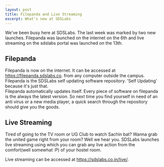 ```yaml
---
layout: post
title: Filepanda and Live Streaming
excerpt: What's new at SDSLabs
---
```


We've been busy here at SDSLabs. The last week was marked by two new launches. Filepanda was launched on the internet  on the 6th and live streaming on the sdslabs portal was launched on the 13th. 

## Filepanda

Filepanda is now on the internet. It can be accessed at <https://filepanda.sdslabs.co>. from any computer outside the campus.  
Filepanda is the SDSLabs self updating software repository. 'Self Updating' because it's just that.  
Filepanda automatically updates itself. Every piece of software on filepanda is the always the latest version. So next time you find yourself in need of an anti virus or a new media player, a quick search through the repository should give you the goods.

## Live Streaming

Tired of going to the TV room or UG Club to watch Sachin bat? Wanna grab the united game right from your room? Well we hear you. SDSLabs launches live streaming using which you can grab any live action from the comfort(well somewhat :P) of your hostel room. 

Live streaming can be accessed at <https://sdslabs.co.in/live/>.

